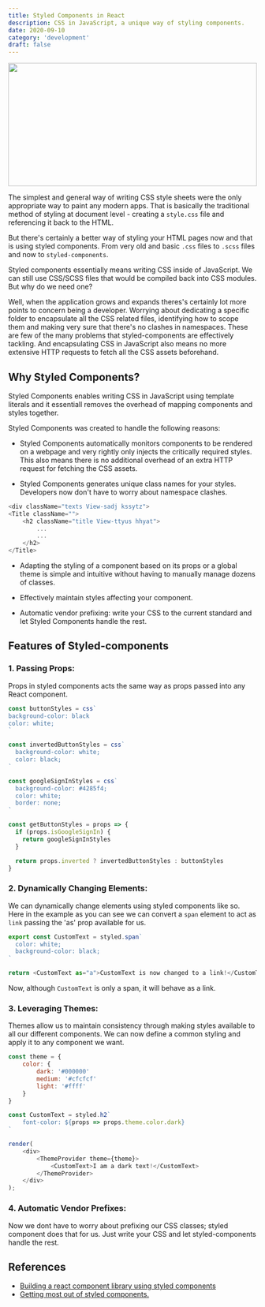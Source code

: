```yaml
---
title: Styled Components in React
description: CSS in JavaScript, a unique way of styling components.
date: 2020-09-10
category: 'development'
draft: false
---
```


<img  height="250px" width="100%" src="https://styled-components.com/syntax-highlight-example.jpg">

The simplest and general way of writing CSS style sheets were the only appropriate way to paint any modern apps. That is basically the traditional method of styling at document level - creating a `style.css` file and referencing it back to the HTML.

But there's certainly a better way of styling your HTML pages now and that is using styled components. From very old and basic `.css` files to `.scss` files and now to `styled-components`.

Styled components essentially means writing CSS inside of JavaScript. We can still use CSS/SCSS files that would be compiled back into CSS modules. But why do we need one?

Well, when the application grows and expands theres's certainly lot more points to concern being a developer. Worrying about dedicating a specific folder to encapsulate all the CSS related files, identifying how to scope them and making very sure that there's no clashes in namespaces. These are few of the many problems that styled-components are effectively tackling. And encapsulating CSS in JavaScript also means no more extensive HTTP requests to fetch all the CSS assets beforehand.

## Why Styled Components?

Styled Components enables writing CSS in JavaScript using template literals and it essentiall removes the overhead of mapping components and styles together.

Styled Components was created to handle the following reasons:

- Styled Components automatically monitors components to be rendered on a webpage and very rightly only injects the critically required styles. This also means there is no additional overhead of an extra HTTP request for fetching the CSS assets.

- Styled Components generates unique class names for your styles. Developers now don't have to worry about namespace clashes.

```javascript
<div className="texts View-sadj kssytz">
<Title className="">
    <h2 className="title View-ttyus hhyat">
        ...
        ...
    </h2>
</Title>
```

- Adapting the styling of a component based on its props or a global theme is simple and intuitive without having to manually manage dozens of classes.

- Effectively maintain styles affecting your component.

- Automatic vendor prefixing: write your CSS to the current standard and let Styled Components handle the rest.

## Features of Styled-components

### 1. Passing Props:

Props in styled components acts the same way as props passed into any React component.

```javascript
const buttonStyles = css`
background-color: black
color: white;
`

const invertedButtonStyles = css`
  background-color: white;
  color: black;
`

const googleSignInStyles = css`
  background-color: #4285f4;
  color: white;
  border: none;
`

const getButtonStyles = props => {
  if (props.isGoogleSignIn) {
    return googleSignInStyles
  }

  return props.inverted ? invertedButtonStyles : buttonStyles
}
```

### 2. Dynamically Changing Elements:

We can dynamically change elements using styled components like so. Here in the example as you can see we can convert a `span` element to act as `link` passing the 'as' prop available for us.

```javascript
export const CustomText = styled.span`
  color: white;
  background-color: black;
`

return <CustomText as="a">CustomText is now changed to a link!</CustomText>
```

Now, although `CustomText` is only a span, it will behave as a link.

### 3. Leveraging Themes:

Themes allow us to maintain consistency through making styles available to all our different components. We can now define a common styling and apply it to any component we want.

```javascript
const theme = {
    color: {
        dark: '#000000'
        medium: '#cfcfcf'
        light: '#ffff'
    }
}

const CustomText = styled.h2`
    font-color: ${props => props.theme.color.dark}
`

render(
    <div>
        <ThemeProvider theme={theme}>
            <CustomText>I am a dark text!</CustomText>
        </ThemeProvider>
    </div>
);
```

### 4. Automatic Vendor Prefixes:

Now we dont have to worry about prefixing our CSS classes; styled component does that for us. Just write your CSS and let styled-components handle the rest.

## References

- [Building a react component library using styled components](https://medium.com/@fionnachan/building-a-react-component-library-with-styled-components-input-field-c79c789387ad)
- [Getting most out of styled components.](https://blog.cloudboost.io/getting-the-most-out-of-styled-components-7-must-know-features-acba3cc15b5)

